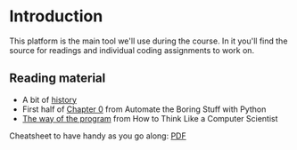 # Introduction

This platform is the main tool we'll use during the course. In it you'll find the source for readings and individual coding assignments to work on.

## Reading material

* A bit of [history](http://python-course.eu/python3_history_and_philosophy.php)
* First half of [Chapter 0](https://automatetheboringstuff.com/chapter0/) from Automate the Boring Stuff with Python
* [The way of the program](http://openbookproject.net/thinkcs/python/english2e/ch01.html) from How to Think Like a Computer Scientist

Cheatsheet to have handy as you go along: [PDF](https://www.cheatography.com/sschaub/cheat-sheets/essential-python/pdf/)

